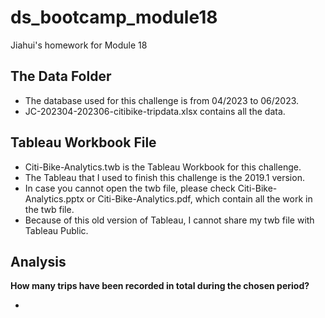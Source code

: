 # ds_bootcamp_module18
Jiahui's homework for Module 18

## The Data Folder
- The database used for this challenge is from 04/2023 to 06/2023.
- JC-202304-202306-citibike-tripdata.xlsx contains all the data.

## Tableau Workbook File
- Citi-Bike-Analytics.twb is the Tableau Workbook for this challenge.
- The Tableau that I used to finish this challenge is the 2019.1 version.
- In case you cannot open the twb file, please check Citi-Bike-Analytics.pptx or Citi-Bike-Analytics.pdf, which contain all the work in the twb file.
- Because of this old version of Tableau, I cannot share my twb file with Tableau Public.

## Analysis
**How many trips have been recorded in total during the chosen period?**

- 

